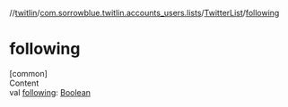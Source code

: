 //[twitlin](../../index.md)/[com.sorrowblue.twitlin.accounts_users.lists](../index.md)/[TwitterList](index.md)/[following](following.md)



# following  
[common]  
Content  
val [following](following.md): [Boolean](https://kotlinlang.org/api/latest/jvm/stdlib/kotlin/-boolean/index.html)  



